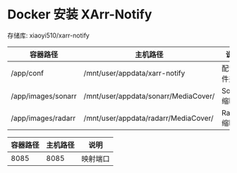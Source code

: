 # Docker 安装 XArr-Notify

存储库: xiaoyi510/xarr-notify


| 容器路径 | 主机路径 | 说明 |
|--------------|--------------|--------|
| /app/conf | /mnt/user/appdata/xarr-notify | 配置文件夹 |
| /app/images/sonarr | /mnt/user/appdata/sonarr/MediaCover/ | Sonarr 缩略图 |
| /app/images/radarr | /mnt/user/appdata/radarr/MediaCover/ | Radarr 缩略图 |

| 容器路径 | 主机路径 | 说明 |
|--------------|--------------|--------|
| 8085 | 8085 | 映射端口 |